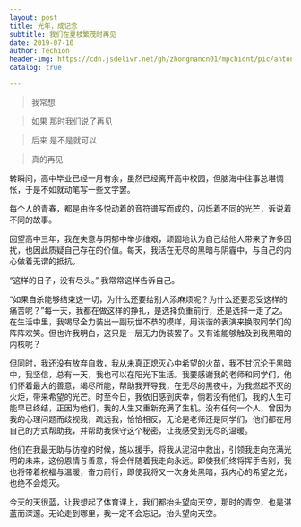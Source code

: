 ```yaml
---
layout: post
title: 光年，成记念
subtitle: 我们在夏枝繁茂时再见
date: 2019-07-10
author: Techion
header-img: https://cdn.jsdelivr.net/gh/zhongnancn01/mpchidnt/pic/anton-darius.jpg
catalog: true

---
```


> 我常想

> 如果 那时我们说了再见

> 后来
> 是不是就可以

> 真的再见

转瞬间，高中毕业已经一月有余，虽然已经离开高中校园，但脑海中往事总堪惆怅，于是不如就动笔写一些文字罢。

每个人的青春，都是由许多悦动着的音符谱写而成的，闪烁着不同的光芒，诉说着不同的故事。

回望高中三年，我在失意与阴郁中举步维艰，顽固地认为自己给他人带来了许多困扰，也因此质疑自己存在的价值。每天，我活在无尽的黑暗与阴霾中，与自己的内心做着无谓的抵抗。

“这样的日子，没有尽头。” 我常常这样告诉自己。

“如果自杀能够结束这一切，为什么还要给别人添麻烦呢？为什么还要忍受这样的痛苦呢？”每一天，我都在做这样的挣扎，是选择负重前行，还是选择一走了之。在生活中里，我竭尽全力装出一副玩世不恭的模样，用诙谐的表演来换取同学们的阵阵欢笑。但也许我明白，这只是一层无力伪装罢了。又有谁能够触及到我黑暗的内核呢？

但同时，我还没有放弃自救，我从未真正熄灭心中希望的火苗，我不甘沉沦于黑暗中，我坚信，总有一天，我也可以在阳光下生活。我要感谢我的老师和同学们，他们怀着最大的善意，竭尽所能，帮助我开导我，在无尽的黑夜中，为我燃起不灭的火炬，带来希望的光芒。时至今日，我依旧感到庆幸，倘若没有他们，我的人生可能早已终结，正因为他们，我的人生又重新充满了生机。没有任何一个人，曾因为我的心理问题而歧视我，疏远我，恰恰相反，无论是老师还是同学们，他们都在用自己的方式帮助我，并帮助我保守这个秘密，让我感受到无尽的温暖。

他们在我最无助与彷徨的时候，施以援手，将我从泥沼中救出，引领我走向充满光明的未来，这份恩情与善意，将会伴随着我走向永远。即使我们终将挥手告别，我也将带着祝福与温暖，奋力前行，即使我将又一次身处黑暗，我内心的希望之光，也绝不会熄灭。

今天的天很蓝，让我想起了体育课上，我们都抬头望向天空，那时的青空，也是湛蓝而深邃。无论走到哪里，我一定不会忘记，抬头望向天空。
